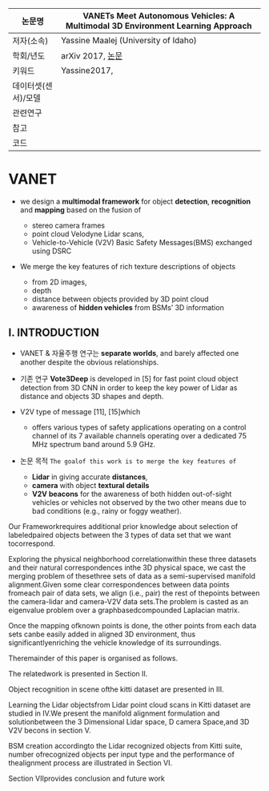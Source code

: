
| 논문명 |VANETs Meet Autonomous Vehicles: A Multimodal 3D Environment Learning Approach |
| --- | --- |
| 저자\(소속\) | Yassine Maalej \(University of Idaho\) |
| 학회/년도 | arXiv 2017, [논문](https://arxiv.org/abs/1705.08624v1) |
| 키워드 | Yassine2017,  |
| 데이터셋(센서)/모델 | |
| 관련연구||
| 참고 | |
| 코드 | |

# VANET 

- we design a **multimodal framework** for object **detection**, **recognition** and **mapping** based on the fusion
of 
	- stereo camera frames
	- point cloud Velodyne Lidar scans,
	- Vehicle-to-Vehicle (V2V) Basic Safety Messages(BMS) exchanged using DSRC

- We merge the key features of rich texture descriptions of objects 
	- from 2D images, 
	- depth 
	- distance between objects provided by 3D point cloud 
	- awareness of **hidden vehicles** from BSMs’ 3D information


## I. INTRODUCTION

-  VANET & 자율주행 연구는 **separate worlds**, and barely affected one another despite the obvious relationships.

- 기존 연구 **Vote3Deep** is developed in [5] for fast point cloud object detection from 3D CNN in order to keep the key power of Lidar as distance and objects 3D shapes and depth. 

-  V2V type of message [11], [15]which 
	- offers various types of safety applications operating on a control channel of its 7 available channels operating over a dedicated 75 MHz spectrum band around 5.9 GHz. 

- 논문 목적 `The goalof this work is to merge the key features of`
	-  **Lidar** in giving accurate **distances**, 
	-  **camera** with object **textural details**
	-  **V2V beacons** for the awareness of both hidden out-of-sight vehicles or vehicles not observed by the two other means due to bad conditions (e.g., rainy or foggy weather). 

Our Frameworkrequires additional prior knowledge about selection of labeledpaired objects between the 3 types of data set that we want tocorrespond. 

Exploring the physical neighborhood correlationwithin these three datasets and their natural correspondences inthe 3D physical space, we cast the merging problem of thesethree sets of data as a semi-supervised manifold alignment.Given some clear correspondences between data points fromeach pair of data sets, we align (i.e., pair) the rest of thepoints between the camera-lidar and camera-V2V data sets.The problem is casted as an eigenvalue problem over a graphbasedcompounded Laplacian matrix. 

Once the mapping ofknown points is done, the other points from each data sets canbe easily added in aligned 3D environment, thus significantlyenriching the vehicle knowledge of its surroundings. 

Theremainder of this paper is organised as follows. 

The relatedwork is presented in Section II. 

Object recognition in scene ofthe kitti dataset are presented in III. 

Learning the Lidar objectsfrom Lidar point cloud scans in Kitti dataset are studied in IV.We present the manifold alignment formulation and solutionbetween the 3 Dimensional Lidar space, D camera Space,and 3D V2V becons in section V. 

BSM creation accordingto the Lidar recognized objects from Kitti suite, number ofrecognized objects per input type and the performance of thealignment process are illustrated in Section VI. 

Section VIIprovides conclusion and future work
<!--stackedit_data:
eyJoaXN0b3J5IjpbLTE5MDUyNDQzMTddfQ==
-->